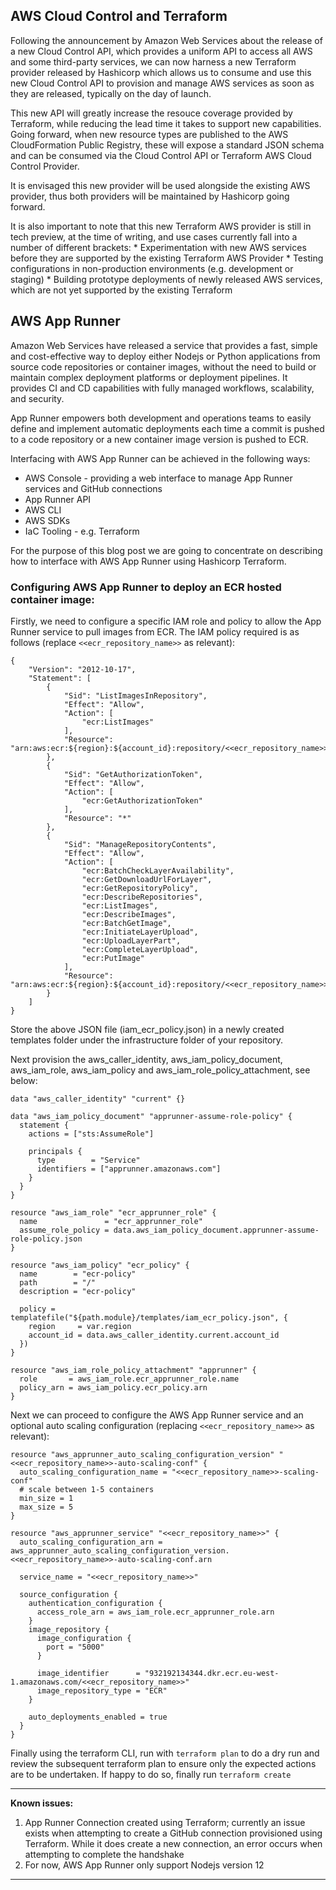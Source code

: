 ## AWS Cloud Control and Terraform

Following the announcement by Amazon Web Services about the release of a new Cloud Control API, which provides a uniform API to access all AWS and some third-party services, we can now harness a new Terraform provider released by Hashicorp which allows us to consume and use this new Cloud Control API to provision and manage AWS services as soon as they are released, typically on the day of launch.

This new API will greatly increase the resouce coverage provided by Terraform, while reducing the lead time it takes to support new capabilities. Going forward, when new resource types are published to the AWS CloudFormation Public Registry, these will expose a standard JSON schema and can be consumed via the Cloud Control API or Terraform AWS Cloud Control Provider.

It is envisaged this new provider will be used alongside the existing AWS provider, thus both providers will be maintained by Hashicorp going forward.

It is also important to note that this new Terraform AWS provider is still in tech preview, at the time of writing, and use cases currently fall into a number of different brackets:
    * Experimentation with new AWS services before they are supported by the existing Terraform AWS Provider
    * Testing configurations in non-production environments (e.g. development or staging)
    * Building prototype deployments of newly released AWS services, which are not yet supported by the existing Terraform 


## AWS App Runner

Amazon Web Services have released a service that provides a fast, simple and cost-effective way to deploy either Nodejs or Python applications from source code repositories or container images, without the need to build or maintain complex deployment platforms or deployment pipelines. It provides CI and CD capabilities with fully managed workflows, scalability, and security.

App Runner empowers both development and operations teams to easily define and implement automatic deployments each time a commit is pushed to a code repository or a new container image version is pushed to ECR.


Interfacing with AWS App Runner can be achieved in the following ways:

* AWS Console - providing a web interface to manage App Runner services and GitHub connections
* App Runner API
* AWS CLI
* AWS SDKs
* IaC Tooling - e.g. Terraform

For the purpose of this blog post we are going to concentrate on describing how to interface with AWS App Runner using Hashicorp Terraform.


### Configuring AWS App Runner to deploy an ECR hosted container image:

Firstly, we need to configure a specific IAM role and policy to allow the App Runner service to pull images from ECR. The IAM policy required is as follows (replace `<<ecr_repository_name>>` as relevant): 

```
{
    "Version": "2012-10-17",
    "Statement": [
        {
            "Sid": "ListImagesInRepository",
            "Effect": "Allow",
            "Action": [
                "ecr:ListImages"
            ],
            "Resource": "arn:aws:ecr:${region}:${account_id}:repository/<<ecr_repository_name>>"
        },
        {
            "Sid": "GetAuthorizationToken",
            "Effect": "Allow",
            "Action": [
                "ecr:GetAuthorizationToken"
            ],
            "Resource": "*"
        },
        {
            "Sid": "ManageRepositoryContents",
            "Effect": "Allow",
            "Action": [
                "ecr:BatchCheckLayerAvailability",
                "ecr:GetDownloadUrlForLayer",
                "ecr:GetRepositoryPolicy",
                "ecr:DescribeRepositories",
                "ecr:ListImages",
                "ecr:DescribeImages",
                "ecr:BatchGetImage",
                "ecr:InitiateLayerUpload",
                "ecr:UploadLayerPart",
                "ecr:CompleteLayerUpload",
                "ecr:PutImage"
            ],
            "Resource": "arn:aws:ecr:${region}:${account_id}:repository/<<ecr_repository_name>>"
        }
    ]
}
```
Store the above JSON file (iam_ecr_policy.json) in a newly created templates folder under the infrastructure folder of your repository.

Next provision the aws_caller_identity, aws_iam_policy_document, aws_iam_role, aws_iam_policy and aws_iam_role_policy_attachment, see below:
```
data "aws_caller_identity" "current" {}

data "aws_iam_policy_document" "apprunner-assume-role-policy" {
  statement {
    actions = ["sts:AssumeRole"]

    principals {
      type        = "Service"
      identifiers = ["apprunner.amazonaws.com"]
    }
  }
}

resource "aws_iam_role" "ecr_apprunner_role" {
  name               = "ecr_apprunner_role"
  assume_role_policy = data.aws_iam_policy_document.apprunner-assume-role-policy.json
}

resource "aws_iam_policy" "ecr_policy" {
  name        = "ecr-policy"
  path        = "/"
  description = "ecr-policy"

  policy = templatefile("${path.module}/templates/iam_ecr_policy.json", {
    region     = var.region
    account_id = data.aws_caller_identity.current.account_id
  })
}

resource "aws_iam_role_policy_attachment" "apprunner" {
  role       = aws_iam_role.ecr_apprunner_role.name
  policy_arn = aws_iam_policy.ecr_policy.arn
}
```

Next we can proceed to configure the AWS App Runner service and an optional auto scaling configuration (replacing `<<ecr_repository_name>>` as relevant):

```
resource "aws_apprunner_auto_scaling_configuration_version" "<<ecr_repository_name>>-auto-scaling-conf" {
  auto_scaling_configuration_name = "<<ecr_repository_name>>-scaling-conf"
  # scale between 1-5 containers
  min_size = 1
  max_size = 5
}

resource "aws_apprunner_service" "<<ecr_repository_name>>" {
  auto_scaling_configuration_arn = aws_apprunner_auto_scaling_configuration_version.<<ecr_repository_name>>-auto-scaling-conf.arn

  service_name = "<<ecr_repository_name>>"

  source_configuration {
    authentication_configuration {
      access_role_arn = aws_iam_role.ecr_apprunner_role.arn
    }
    image_repository {
      image_configuration {
        port = "5000"
      }

      image_identifier      = "932192134344.dkr.ecr.eu-west-1.amazonaws.com/<<ecr_repository_name>>"
      image_repository_type = "ECR"
    }

    auto_deployments_enabled = true
  }
}
```

Finally using the terraform CLI, run with `terraform plan` to do a dry run and review the subsequent terraform plan to ensure only the expected actions are to be undertaken. If happy to do so, finally run `terraform create`

---
**Known issues:**
1. App Runner Connection created using Terraform; currently an issue exists when attempting to create a GitHub connection provisioned using Terraform. While it does create a new connection, an error occurs when attempting to complete the handshake
1. For now, AWS App Runner only support Nodejs version 12
---